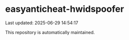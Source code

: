 # easyanticheat-hwidspoofer

Last updated: 2025-06-29 14:54:17

This repository is automatically maintained.
